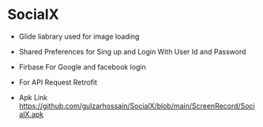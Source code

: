 # SocialX

* Glide liabrary used for image loading

* Shared Preferences for Sing up and Login With User Id and Password

* Firbase For Google and facebook login

* For API Request Retrofit

* Apk Link
  https://github.com/gulzarhossain/SocialX/blob/main/ScreenRecord/SocialX.apk

